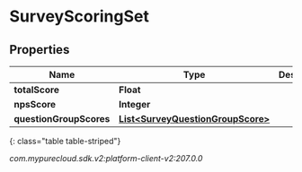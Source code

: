 # SurveyScoringSet


## Properties

| Name | Type | Description | Notes |
| ------------ | ------------- | ------------- | ------------- |
| **totalScore** | **Float** |  |  [optional] |
| **npsScore** | **Integer** |  |  [optional] |
| **questionGroupScores** | [**List&lt;SurveyQuestionGroupScore&gt;**](SurveyQuestionGroupScore) |  |  [optional] |
{: class="table table-striped"}




_com.mypurecloud.sdk.v2:platform-client-v2:207.0.0_

